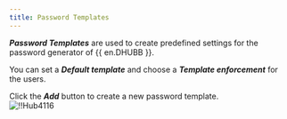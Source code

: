 ```yaml
---
title: Password Templates
---
```

***Password Templates*** are used to create predefined settings for the password generator of {{ en.DHUBB }}.  

You can set a ***Default template*** and choose a ***Template enforcement*** for the users.  

Click the ***Add*** button to create a new password template.  
![!!Hub4116](https://webdevolutions.azureedge.net/docs/en/hub/Hub4116.png) 
